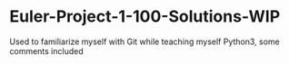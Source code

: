 # Euler-Project-1-100-Solutions-WIP
Used to familiarize myself with Git while teaching myself Python3, some comments included
